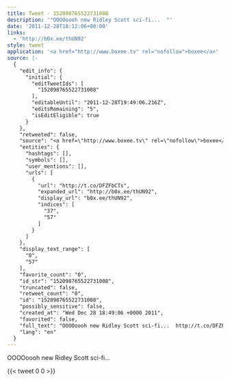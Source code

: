 ```yaml
---
title: Tweet - 152098765522731008
description: '"OOOOoooh new Ridley Scott sci-fi...  "'
date: '2011-12-28T18:12:06+00:00'
links:
  - 'http://b0x.ee/thUN92'
style: tweet
application: '<a href="http://www.boxee.tv" rel="nofollow">boxee</a>'
source: |-
  {
    "edit_info": {
      "initial": {
        "editTweetIds": [
          "152098765522731008"
        ],
        "editableUntil": "2011-12-28T19:49:06.216Z",
        "editsRemaining": "5",
        "isEditEligible": true
      }
    },
    "retweeted": false,
    "source": "<a href=\"http://www.boxee.tv\" rel=\"nofollow\">boxee</a>",
    "entities": {
      "hashtags": [],
      "symbols": [],
      "user_mentions": [],
      "urls": [
        {
          "url": "http://t.co/DFZFbCTs",
          "expanded_url": "http://b0x.ee/thUN92",
          "display_url": "b0x.ee/thUN92",
          "indices": [
            "37",
            "57"
          ]
        }
      ]
    },
    "display_text_range": [
      "0",
      "57"
    ],
    "favorite_count": "0",
    "id_str": "152098765522731008",
    "truncated": false,
    "retweet_count": "0",
    "id": "152098765522731008",
    "possibly_sensitive": false,
    "created_at": "Wed Dec 28 18:49:06 +0000 2011",
    "favorited": false,
    "full_text": "OOOOoooh new Ridley Scott sci-fi...  http://t.co/DFZFbCTs",
    "lang": "en"
  }
---
```

OOOOoooh new Ridley Scott sci-fi...  
    
{{< tweet 0 0 >}}
    
